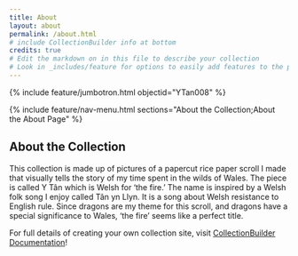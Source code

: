 ```yaml
---
title: About
layout: about
permalink: /about.html
# include CollectionBuilder info at bottom
credits: true
# Edit the markdown on in this file to describe your collection
# Look in _includes/feature for options to easily add features to the page
---
```


{% include feature/jumbotron.html objectid="YTan008" %}

{% include feature/nav-menu.html sections="About the Collection;About the About Page" %}

## About the Collection

This collection is made up of pictures of a papercut rice paper scroll I made that visually tells the story of my time spent in the wilds of Wales. The piece is called Y Tân which is Welsh for ‘the fire.’ The name is inspired by a Welsh folk song I enjoy called Tân yn Llyn. It is a song about Welsh resistance to English rule. Since dragons are my theme for this scroll, and dragons have a special significance to Wales, ‘the fire’ seems like a perfect title. 




For full details of creating your own collection site, visit [CollectionBuilder Documentation](https://collectionbuilder.github.io/cb-docs/)!

